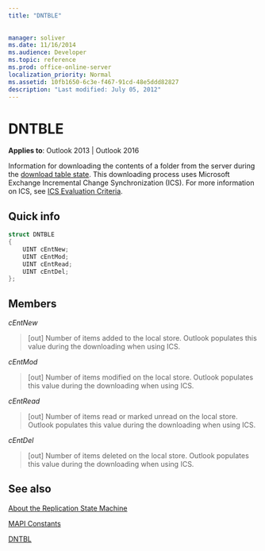 ```yaml
---
title: "DNTBLE"
 
 
manager: soliver
ms.date: 11/16/2014
ms.audience: Developer
ms.topic: reference
ms.prod: office-online-server
localization_priority: Normal
ms.assetid: 10fb1650-6c3e-f467-91cd-48e5ddd82827
description: "Last modified: July 05, 2012"
---
```


# DNTBLE

  
  
**Applies to**: Outlook 2013 | Outlook 2016 
  
Information for downloading the contents of a folder from the server during the [download table state](download-table-state.md). This downloading process uses Microsoft Exchange Incremental Change Synchronization (ICS). For more information on ICS, see [ICS Evaluation Criteria](https://msdn.microsoft.com/library/aa579252%28EXCHG.80%29.aspx).
  
## Quick info

```cpp
struct DNTBLE 
{ 
    UINT cEntNew; 
    UINT cEntMod; 
    UINT cEntRead; 
    UINT cEntDel; 
};
```

## Members

 _cEntNew_
  
> [out] Number of items added to the local store. Outlook populates this value during the downloading when using ICS.
    
 _cEntMod_
  
> [out] Number of items modified on the local store. Outlook populates this value during the downloading when using ICS.
    
 _cEntRead_
  
> [out] Number of items read or marked unread on the local store. Outlook populates this value during the downloading when using ICS.
    
 _cEntDel_
  
> [out] Number of items deleted on the local store. Outlook populates this value during the downloading when using ICS.
    
## See also



[About the Replication State Machine](about-the-replication-state-machine.md)
  
[MAPI Constants](mapi-constants.md)
  
[DNTBL](dntbl.md)

